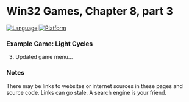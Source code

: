 # Win32 Games, Chapter 8, part 3
[![Language](https://img.shields.io/badge/Language%20-C++-blue.svg)](https://github.com/GeorgePimpleton/Win32-games/)
[![Platform](https://img.shields.io/badge/Platform%20-Win32-blue.svg)](https://github.com/GeorgePimpleton/Win32-games/)
### Example Game: Light Cycles
3. Updated game menu...

### Notes
There may be links to websites or internet sources in these pages and source code. Links can go stale. A search engine is your friend.
